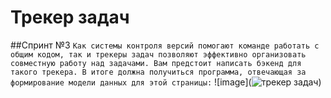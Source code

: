 # Трекер задач
##Спринт №3
`Как системы контроля версий помогают команде работать с общим кодом, так и трекеры задач позволяют эффективно организовать совместную работу над задачами. Вам предстоит написать бэкенд для такого трекера. В итоге должна получиться программа, отвечающая за формирование модели данных для этой страницы:`
![image](![трекер задач](https://user-images.githubusercontent.com/63973151/226165153-9d3adf86-993f-4472-b998-04a423356844.png))
